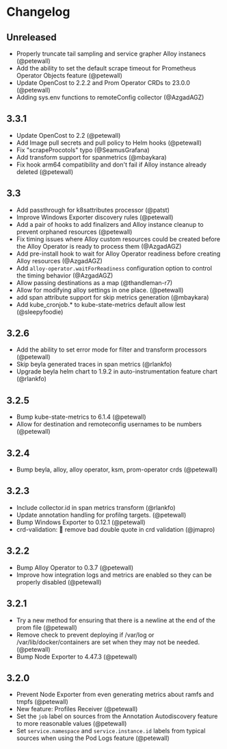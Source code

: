 # Changelog

## Unreleased

*   Properly truncate tail sampling and service grapher Alloy instanecs (@petewall)
*   Add the ability to set the default scrape timeout for Prometheus Operator Objects feature (@petewall)
*   Update OpenCost to 2.2.2 and Prom Operator CRDs to 23.0.0 (@petewall)
*   Adding sys.env functions to remoteConfig collector (@AzgadAGZ)

## 3.3.1

*   Update OpenCost to 2.2 (@petewall)
*   Add Image pull secrets and pull policy to Helm hooks (@petewall)
*   Fix "scrapeProcotols" typo (@SeamusGrafana)
*   Add transform support for spanmetrics (@mbaykara)
*   Fix hook arm64 compatibility and don't fail if Alloy instance already deleted (@petewall)

## 3.3

*   Add passthrough for k8sattributes processor (@patst)
*   Improve Windows Exporter discovery rules (@petewall)
*   Add a pair of hooks to add finalizers and Alloy instance cleanup to prevent orphaned resources (@petewall)
*   Fix timing issues where Alloy custom resources could be created before the Alloy Operator is ready to process them (@AzgadAGZ)
*   Add pre-install hook to wait for Alloy Operator readiness before creating Alloy resources (@AzgadAGZ)
*   Add `alloy-operator.waitForReadiness` configuration option to control the timing behavior (@AzgadAGZ)
*   Allow passing destinations as a map (@thandleman-r7)
*   Allow for modifying alloy settings in one place. (@petewall)
*   add span attribute support for skip metrics generation (@mbaykara)
*   Add kube_cronjob.* to kube-state-metrics default allow lest (@sleepyfoodie)

## 3.2.6

*   Add the ability to set error mode for filter and transform processors (@petewall)
*   Skip beyla generated traces in span metrics (@rlankfo)
*   Upgrade beyla helm chart to 1.9.2 in auto-instrumentation feature chart (@rlankfo)

## 3.2.5

*   Bump kube-state-metrics to 6.1.4 (@petewall)
*   Allow for destination and remoteconfig usernames to be numbers (@petewall)

## 3.2.4

*   Bump beyla, alloy, alloy operator, ksm, prom-operator crds (@petewall)

## 3.2.3

*   Include collector.id in span metrics transform (@rlankfo)
*   Update annotation handling for profilng targets. (@petewall)
*   Bump Windows Exporter to 0.12.1 (@petewall)
*   crd-validation: 🐛 remove bad double quote in crd validation (@jmapro)

## 3.2.2

*   Bump Alloy Operator to 0.3.7 (@petewall)
*   Improve how integration logs and metrics are enabled so they can be properly disabled (@petewall)

## 3.2.1

*   Try a new method for ensuring that there is a newline at the end of the prom file (@petewall)
*   Remove check to prevent deploying if /var/log or /var/lib/docker/containers are set when they may not be needed. (@petewall)
*   Bump Node Exporter to 4.47.3 (@petewall)

## 3.2.0

*   Prevent Node Exporter from even generating metrics about ramfs and tmpfs (@petewall)
*   New feature: Profiles Receiver (@petewall)
*   Set the `job` label on sources from the Annotation Autodiscovery feature to more reasonable values (@petewall)
*   Set `service.namespace` and `service.instance.id` labels from typical sources when using the Pod Logs feature (@petewall)
